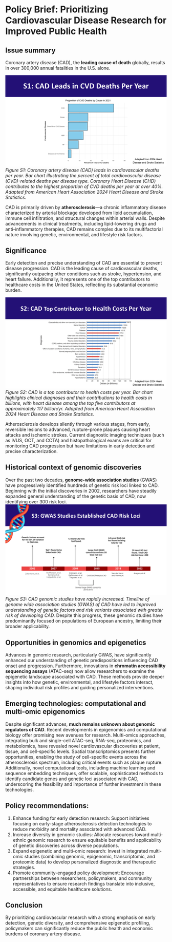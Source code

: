 # Policy Brief: Prioritizing Cardiovascular Disease Research for Improved Public Health

## Issue summary

Coronary artery disease (CAD), the **leading cause of death** globally, results in over 300,000 annual fatalities in the U.S. alone. 

![Figure S1: Coronary artery disease (CAD) leads in cardiovascular deaths per year. Bar chart illustrating the percent of total cardiovascular disease (CVD)-related deaths per disease type. Coronary Heart Disease (CHD) contributes to the highest proportion of CVD deaths per year at over 40%. Adapted from American Heart Association 2024 Heart Disease and Stroke Statistics.](../fig/S1.PNG)
*Figure S1: Coronary artery disease (CAD) leads in cardiovascular deaths per year. Bar chart illustrating the percent of total cardiovascular disease (CVD)-related deaths per disease type. Coronary Heart Disease (CHD) contributes to the highest proportion of CVD deaths per year at over 40%. Adapted from American Heart Association 2024 Heart Disease and Stroke Statistics.*

CAD is primarily driven by **atherosclerosis**—a chronic inflammatory disease characterized by arterial blockage developed from lipid accumulation, immune cell infiltration, and structural changes within arterial walls. Despite advancements in clinical treatments, including lipid-lowering drugs and anti-inflammatory therapies, CAD remains complex due to its multifactorial nature involving genetic, environmental, and lifestyle risk factors.

## Significance

Early detection and precise understanding of CAD are essential to prevent disease progression. CAD is the leading cause of cardiovascular deaths, significantly outpacing other conditions such as stroke, hypertension, and heart failure. Additionally, it represents one of the top contributors to healthcare costs in the United States, reflecting its substantial economic burden.

![Figure S2: CAD is a top contributor to health costs per year. Bar chart highlights clinical diagnoses and their contributions to health costs in billions, with heart disease among the top five contributors at approximately 117 billion/yr. From American Heart Association 2024 Heart Disease and Stroke Statistics](../fig/S2.PNG)
*Figure S2: CAD is a top contributor to health costs per year. Bar chart highlights clinical diagnoses and their contributions to health costs in billions, with heart disease among the top five contributors at approximately 117 billion/yr. Adapted from American Heart Association 2024 Heart Disease and Stroke Statistics.*


Atherosclerosis develops silently through various stages, from early, reversible lesions to advanced, rupture-prone plaques causing heart attacks and ischemic strokes. Current diagnostic imaging techniques (such as IVUS, OCT, and CCTA) and histopathological exams are critical for monitoring CAD progression but have limitations in early detection and precise characterization.

## Historical context of genomic discoveries

Over the past two decades, **genome-wide association studies** (GWAS) have progressively identified hundreds of genetic risk loci linked to CAD. Beginning with the initial discoveries in 2002, researchers have steadily expanded general understanding of the genetic basis of CAD, now identifying over 300 risk loci. 
![Figure S3: CAD genomic studies have rapidly increased. Timeline of genome wide association studies (GWAS) of CAD have led to improved understanding of genetic factors and risk variants associated with greater risk of developing CAD.](../fig/S3.PNG)
*Figure S3: CAD genomic studies have rapidly increased. Timeline of genome wide association studies (GWAS) of CAD have led to improved understanding of genetic factors and risk variants associated with greater risk of developing CAD.* 
Despite this progress, these genomic studies have predominantly focused on populations of European ancestry, limiting their broader applicability.

## Opportunities in genomics and epigenetics

Advances in genomic research, particularly GWAS, have significantly enhanced our understanding of genetic predispositions influencing CAD onset and progression. Furthermore, innovations in **chromatin accessibility sequencing assays** (ATAC-seq) now allow researchers to examine the epigenetic landscape associated with CAD. These methods provide deeper insights into how genetic, environmental, and lifestyle factors interact, shaping individual risk profiles and guiding personalized interventions.

## Emerging technologies: computational and multi-omic epigenomics

Despite significant advances, **much remains unknown about genomic regulators of CAD**. Recent developments in epigenomics and computational biology offer promising new avenues for research. Multi-omics approaches, integrating bulk and single-cell ATAC-seq, RNA-seq, proteomics, and metabolomics, have revealed novel cardiovascular discoveries at patient, tissue, and cell-specific levels. Spatial transcriptomics presents further opportunities, enabling the study of cell-specific events across the atherosclerosis spectrum, including critical events such as plaque rupture. Additionally, novel computational tools, including machine learning and sequence embedding techniques, offer scalable, sophisticated methods to identify candidate genes and genetic loci associated with CAD, underscoring the feasibility and importance of further investment in these technologies.

## Policy recommendations:

1. Enhance funding for early detection research: Support initiatives focusing on early-stage atherosclerosis detection technologies to reduce morbidity and mortality associated with advanced CAD.
2. Increase diversity in genomic studies: Allocate resources toward multi-ethnic genomic research to ensure equitable benefits and applicability of genetic discoveries across diverse populations.
3. Expand epigenetic and multi-omic research: Invest in integrated multi-omic studies (combining genomic, epigenomic, transcriptomic, and proteomic data) to develop personalized diagnostic and therapeutic strategies.
4. Promote community-engaged policy development: Encourage partnerships between researchers, policymakers, and community representatives to ensure research findings translate into inclusive, accessible, and equitable healthcare solutions.

## Conclusion

By prioritizing cardiovascular research with a strong emphasis on early detection, genetic diversity, and comprehensive epigenetic profiling, policymakers can significantly reduce the public health and economic burdens of coronary artery disease.